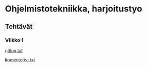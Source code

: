 # Ohjelmistotekniikka, harjoitustyo

## Tehtävät

### Viikko 1

[gitlog.txt](./laskarit/viikko1/gitlog.txt)

[komentorivi.txt](./laskarit/viikko1/komentorivi.txt)

